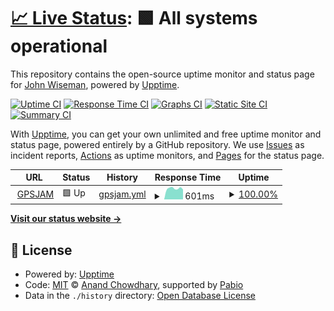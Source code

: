 # [📈 Live Status](https://wiseman.github.io/gpsjam-uptime): <!--live status--> **🟩 All systems operational**

This repository contains the open-source uptime monitor and status page for [John Wiseman](https://heavymeta.org/), powered by [Upptime](https://github.com/upptime/upptime).

[![Uptime CI](https://github.com/wiseman/gpsjam-uptime/workflows/Uptime%20CI/badge.svg)](https://github.com/wiseman/gpsjam-uptime/actions?query=workflow%3A%22Uptime+CI%22)
[![Response Time CI](https://github.com/wiseman/gpsjam-uptime/workflows/Response%20Time%20CI/badge.svg)](https://github.com/wiseman/gpsjam-uptime/actions?query=workflow%3A%22Response+Time+CI%22)
[![Graphs CI](https://github.com/wiseman/gpsjam-uptime/workflows/Graphs%20CI/badge.svg)](https://github.com/wiseman/gpsjam-uptime/actions?query=workflow%3A%22Graphs+CI%22)
[![Static Site CI](https://github.com/wiseman/gpsjam-uptime/workflows/Static%20Site%20CI/badge.svg)](https://github.com/wiseman/gpsjam-uptime/actions?query=workflow%3A%22Static+Site+CI%22)
[![Summary CI](https://github.com/wiseman/gpsjam-uptime/workflows/Summary%20CI/badge.svg)](https://github.com/wiseman/gpsjam-uptime/actions?query=workflow%3A%22Summary+CI%22)

With [Upptime](https://upptime.js.org), you can get your own unlimited and free uptime monitor and status page, powered entirely by a GitHub repository. We use [Issues](https://github.com/wiseman/gpsjam-uptime/issues) as incident reports, [Actions](https://github.com/wiseman/gpsjam-uptime/actions) as uptime monitors, and [Pages](https://wiseman.github.io/gpsjam-uptime) for the status page.

<!--start: status pages-->
<!-- This summary is generated by Upptime (https://github.com/upptime/upptime) -->
<!-- Do not edit this manually, your changes will be overwritten -->
<!-- prettier-ignore -->
| URL | Status | History | Response Time | Uptime |
| --- | ------ | ------- | ------------- | ------ |
| <img alt="" src="https://icons.duckduckgo.com/ip3/gpsjam.org.ico" height="13"> [GPSJAM](https://gpsjam.org/) | 🟩 Up | [gpsjam.yml](https://github.com/wiseman/gpsjam-uptime/commits/HEAD/history/gpsjam.yml) | <details><summary><img alt="Response time graph" src="./graphs/gpsjam/response-time-week.png" height="20"> 601ms</summary><br><a href="https://wiseman.github.io/gpsjam-uptime/history/gpsjam"><img alt="Response time 611" src="https://img.shields.io/endpoint?url=https%3A%2F%2Fraw.githubusercontent.com%2Fwiseman%2Fgpsjam-uptime%2FHEAD%2Fapi%2Fgpsjam%2Fresponse-time.json"></a><br><a href="https://wiseman.github.io/gpsjam-uptime/history/gpsjam"><img alt="24-hour response time 546" src="https://img.shields.io/endpoint?url=https%3A%2F%2Fraw.githubusercontent.com%2Fwiseman%2Fgpsjam-uptime%2FHEAD%2Fapi%2Fgpsjam%2Fresponse-time-day.json"></a><br><a href="https://wiseman.github.io/gpsjam-uptime/history/gpsjam"><img alt="7-day response time 601" src="https://img.shields.io/endpoint?url=https%3A%2F%2Fraw.githubusercontent.com%2Fwiseman%2Fgpsjam-uptime%2FHEAD%2Fapi%2Fgpsjam%2Fresponse-time-week.json"></a><br><a href="https://wiseman.github.io/gpsjam-uptime/history/gpsjam"><img alt="30-day response time 611" src="https://img.shields.io/endpoint?url=https%3A%2F%2Fraw.githubusercontent.com%2Fwiseman%2Fgpsjam-uptime%2FHEAD%2Fapi%2Fgpsjam%2Fresponse-time-month.json"></a><br><a href="https://wiseman.github.io/gpsjam-uptime/history/gpsjam"><img alt="1-year response time 611" src="https://img.shields.io/endpoint?url=https%3A%2F%2Fraw.githubusercontent.com%2Fwiseman%2Fgpsjam-uptime%2FHEAD%2Fapi%2Fgpsjam%2Fresponse-time-year.json"></a></details> | <details><summary><a href="https://wiseman.github.io/gpsjam-uptime/history/gpsjam">100.00%</a></summary><a href="https://wiseman.github.io/gpsjam-uptime/history/gpsjam"><img alt="All-time uptime 100.00%" src="https://img.shields.io/endpoint?url=https%3A%2F%2Fraw.githubusercontent.com%2Fwiseman%2Fgpsjam-uptime%2FHEAD%2Fapi%2Fgpsjam%2Fuptime.json"></a><br><a href="https://wiseman.github.io/gpsjam-uptime/history/gpsjam"><img alt="24-hour uptime 100.00%" src="https://img.shields.io/endpoint?url=https%3A%2F%2Fraw.githubusercontent.com%2Fwiseman%2Fgpsjam-uptime%2FHEAD%2Fapi%2Fgpsjam%2Fuptime-day.json"></a><br><a href="https://wiseman.github.io/gpsjam-uptime/history/gpsjam"><img alt="7-day uptime 100.00%" src="https://img.shields.io/endpoint?url=https%3A%2F%2Fraw.githubusercontent.com%2Fwiseman%2Fgpsjam-uptime%2FHEAD%2Fapi%2Fgpsjam%2Fuptime-week.json"></a><br><a href="https://wiseman.github.io/gpsjam-uptime/history/gpsjam"><img alt="30-day uptime 100.00%" src="https://img.shields.io/endpoint?url=https%3A%2F%2Fraw.githubusercontent.com%2Fwiseman%2Fgpsjam-uptime%2FHEAD%2Fapi%2Fgpsjam%2Fuptime-month.json"></a><br><a href="https://wiseman.github.io/gpsjam-uptime/history/gpsjam"><img alt="1-year uptime 100.00%" src="https://img.shields.io/endpoint?url=https%3A%2F%2Fraw.githubusercontent.com%2Fwiseman%2Fgpsjam-uptime%2FHEAD%2Fapi%2Fgpsjam%2Fuptime-year.json"></a></details>

<!--end: status pages-->

[**Visit our status website →**](https://wiseman.github.io/gpsjam-uptime)

## 📄 License

- Powered by: [Upptime](https://github.com/upptime/upptime)
- Code: [MIT](./LICENSE) © [Anand Chowdhary](https://anandchowdhary.com), supported by [Pabio](https://pabio.com)
- Data in the `./history` directory: [Open Database License](https://opendatacommons.org/licenses/odbl/1-0/)
